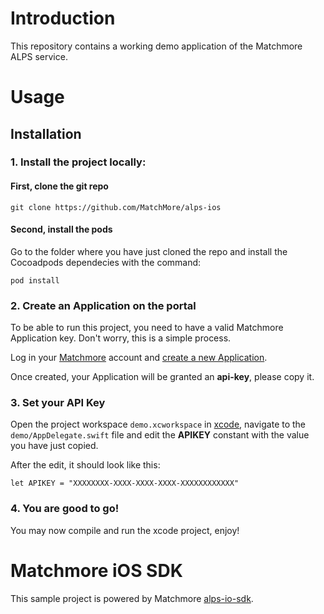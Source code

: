 # Introduction

This repository contains a working demo application of the Matchmore ALPS service.

# Usage

## Installation

### 1. Install the project locally: 

#### First, clone the git repo

```
git clone https://github.com/MatchMore/alps-ios
```

#### Second, install the pods

Go to the folder where you have just cloned the repo and install the Cocoadpods dependecies with the command:

```
pod install
```

### 2. Create an Application on the portal

To be able to run this project, you need to have a valid Matchmore Application key. Don't worry, this is a simple process. 

Log in your [Matchmore](http://dev.matchmore.com/) account and [create a new Application](http://dev.matchmore.com/account/apps/). 

Once created, your Application will be granted an **api-key**, please copy it.

### 3. Set your API Key

Open the project workspace `demo.xcworkspace` in [xcode](https://developer.apple.com/xcode/), navigate to the `demo/AppDelegate.swift` file and edit the **APIKEY** constant with the value you have just copied.

After the edit, it should look like this:

```
let APIKEY = "XXXXXXXX-XXXX-XXXX-XXXX-XXXXXXXXXXXX"
```

### 4. You are good to go! 

You may now compile and run the xcode project, enjoy!

# Matchmore iOS SDK

This sample project is powered by Matchmore [alps-io-sdk](https://github.com/MatchMore/alps-ios-sdk).


